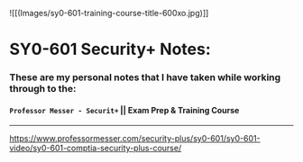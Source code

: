 
![[(Images/sy0-601-training-course-title-600xo.jpg)]]

# SY0-601 Security+ Notes:
### These are my personal notes that I have taken while working through to the:
#### `Professor Messer - Securit+`   ||  Exam Prep & Training Course


-----


https://www.professormesser.com/security-plus/sy0-601/sy0-601-video/sy0-601-comptia-security-plus-course/
